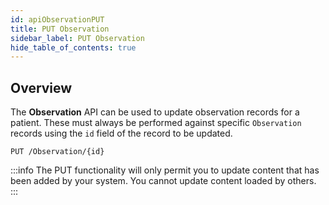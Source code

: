 ```yaml
---
id: apiObservationPUT
title: PUT Observation
sidebar_label: PUT Observation
hide_table_of_contents: true
---
```


## Overview

The **Observation** API can be used to update observation records for a patient. These must always be performed against specific `Observation` records using the `id` field of the record to be updated.

```http
PUT /Observation/{id}
```

:::info
The PUT functionality will only permit you to update content that has been added by your system. You cannot update content loaded by others.
:::

